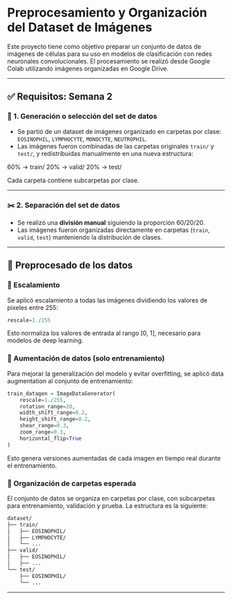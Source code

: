 # Preprocesamiento y Organización del Dataset de Imágenes

Este proyecto tiene como objetivo preparar un conjunto de datos de imágenes de células para su uso en modelos de clasificación con redes neuronales convolucionales. El procesamiento se realizó desde Google Colab utilizando imágenes organizadas en Google Drive.

---

## ✅ Requisitos: Semana 2

### 📁 1. Generación o selección del set de datos

- Se partió de un dataset de imágenes organizado en carpetas por clase: `EOSINOPHIL`, `LYMPHOCYTE`, `MONOCYTE`, `NEUTROPHIL`.
- Las imágenes fueron combinadas de las carpetas originales `train/` y `test/`, y redistribuidas manualmente en una nueva estructura:

60% → train/
20% → valid/
20% → test/

Cada carpeta contiene subcarpetas por clase.

---

### ✂️ 2. Separación del set de datos

- Se realizó una **división manual** siguiendo la proporción 60/20/20.
- Las imágenes fueron organizadas directamente en carpetas (`train`, `valid`, `test`) manteniendo la distribución de clases.

---

## 🔧 Preprocesado de los datos

### 📐 Escalamiento

Se aplicó escalamiento a todas las imágenes dividiendo los valores de píxeles entre 255:

```python
rescale=1./255
```

Esto normaliza los valores de entrada al rango [0, 1], necesario para modelos de deep learning.

### 🔁 Aumentación de datos (solo entrenamiento)

Para mejorar la generalización del modelo y evitar overfitting, se aplicó data augmentation al conjunto de entrenamiento:

```python
train_datagen = ImageDataGenerator(
    rescale=1./255,
    rotation_range=20,
    width_shift_range=0.2,
    height_shift_range=0.2,
    shear_range=0.3,
    zoom_range=0.3,
    horizontal_flip=True
)
```

Esto genera versiones aumentadas de cada imagen en tiempo real durante el entrenamiento.


### 📂 Organización de carpetas esperada
El conjunto de datos se organiza en carpetas por clase, con subcarpetas para entrenamiento, validación y prueba. La estructura es la siguiente:

```bash
dataset/
├── train/
│   ├── EOSINOPHIL/
│   ├── LYMPHOCYTE/
│   └── ...
├── valid/
│   ├── EOSINOPHIL/
│   ├── ...
└── test/
    ├── EOSINOPHIL/
    └── ...
```
---